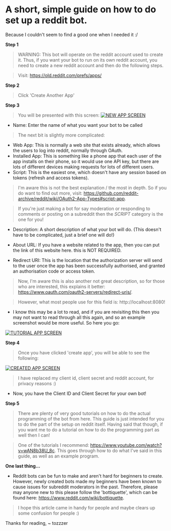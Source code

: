 # A short, simple guide on how to do set up a reddit bot.
Because I couldn't seem to find a good one when I needed it :/

**Step 1**
> WARNING: This bot will operate on the reddit account used to create it. Thus, if you want your bot to run on its own reddit account, you need to create a new reddit account and then do the following steps.

> Visit: https://old.reddit.com/prefs/apps/

**Step 2**
> Click 'Create Another App'

**Step 3**
> You will be presented with this screen:
[![NEW APP SCREEN](https://snipboard.io/FUY3wA.jpg)]()

- Name: Enter the name of what you want your bot to be called

> The next bit is slightly more complicated: 
- Web App: This is normally a web site that exists already, which allows the users to log into reddit, normally through OAuth.
- Installed App: This is something like a phone app that each user of the app installs on their phone, so it would use one API key, but there are lots of different devices making requests for lots of different users.
- Script: This is the easiest one, which doesn't have any session based on tokens (refresh and access tokens).

> I'm aware this is not the best explanation / the most in depth. So if you do want to find out more, visit: https://github.com/reddit-archive/reddit/wiki/OAuth2-App-Types#script-app. 

> If you're just making a bot for say moderation or responding to comments or posting on a subreddit then the *SCRIPT* category is the one for you! 

- Description: A short description of what your bot will do. (This doesn't have to be complicated, just a brief one will do!)

- About URL: If you have a website related to the app, then you can put the link of this website here. this is NOT REQUIRED.

- Redirect URI: This is the location that the authorization server will send to the user once the app has been successfully authorised, and granted an authorisation code or access token. 
> Now, I'm aware this is also another not great description, so for those who are interested, this explains it better: https://www.oauth.com/oauth2-servers/redirect-uris/.

> However, what most people use for this field is: http://localhost:8080!

- I know this may be a lot to read, and if you are revisiting this then you may not want to read through all this again, and so an example screenshot would be more useful. So here you go: 

[![TUTORIAL APP SCREEN](https://snipboard.io/vStXCo.jpg)]()

**Step 4**
> Once you have clicked 'create app', you will be able to see the following:

[![CREATED APP SCREEN](https://snipboard.io/JWTSzG.jpg)]()

> I have replaced my client id, client secret and reddit account, for privacy reasons :)

- Now, you have the Client ID and Client Secret for your own bot!

**Step 5**
> There are plenty of very good tutorials on how to do the actual programming of the bot from here. This guide is just intended for you to do the part of the setup on reddit itself. 
> Having said that though, if you want me to do a tutorial on how to do the programming part as well then I can!

> One of the tutorials I recommend: https://www.youtube.com/watch?v=wAN8b38U_8c. This goes through how to do what I've said in this guide, as well as an example program. 

**One last thing...**
- Reddit bots can be fun to make and aren't hard for beginners to create. However, newly created bots made my beginners have been known to cause issues for subreddit moderators in the past. Therefore, please may anyone new to this please follow the 'bottiquette', which can be found here: https://www.reddit.com/wiki/bottiquette.

> I hope this article came in handy for people and maybe clears up some confusion for people :)


Thanks for reading,
~ tozzzer




